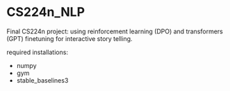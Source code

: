 # CS224n_NLP
Final CS224n project: using reinforcement learning (DPO) and transformers (GPT) finetuning for interactive story telling.

required installations:
- numpy
- gym
- stable_baselines3
